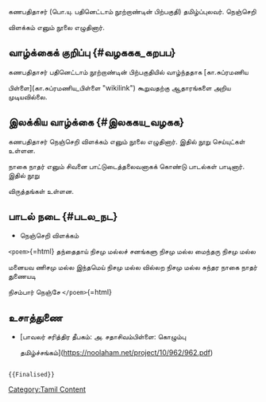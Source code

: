 கணபதிதாசர் (பொ.யு. பதினெட்டாம் நூற்றாண்டின் பிற்பகுதி) தமிழ்ப்புலவர். நெஞ்செறி
விளக்கம் எனும் நூலை எழுதினார்.

## வாழ்க்கைக் குறிப்பு {#வழககக_கறபப}

கணபதிதாசர் பதினெட்டாம் நூற்றாண்டின் பிற்பகுதியில் வாழ்ந்ததாக [கா.சுப்ரமணிய
பிள்ளை](கா.சுப்ரமணிய_பிள்ளை "wikilink") கூறுவதற்கு ஆதாரங்களை அறிய முடியவில்லை.

## இலக்கிய வாழ்க்கை {#இலககய_வழகக}

கணபதிதாசர் நெஞ்செறி விளக்கம் எனும் நூலை எழுதினார். இதில் நூறு செய்யுட்கள் உள்ளன.
நாகை நாதர் எனும் சிவனை பாட்டுடைத்தலைவனாகக் கொண்டு பாடல்கள் பாடினார். இதில் நூறு
விருத்தங்கள் உள்ளன.

## பாடல் நடை {#படல_நட}

-   நெஞ்செறி விளக்கம்

`<poem>`{=html} தந்தைதாய் நிசமு மல்லச் சனங்களு நிசமு மல்ல மைந்தரு நிசமு மல்ல
மனையவ ணிசமு மல்ல இந்தமெய் நிசமு மல்ல வில்லற நிசமு மல்ல சுந்தர நாகை நாதர் துணையடி
நிசம்பார் நெஞ்சே `</poem>`{=html}

## உசாத்துணை

-   [பாவலர் சரித்திர தீபகம்: அ. சதாசிவம்பிள்ளை: கொழும்பு
    தமிழ்ச்சங்கம்](https://noolaham.net/project/10/962/962.pdf)

```{=mediawiki}
{{Finalised}}
```
[Category:Tamil Content](Category:Tamil_Content "wikilink")

